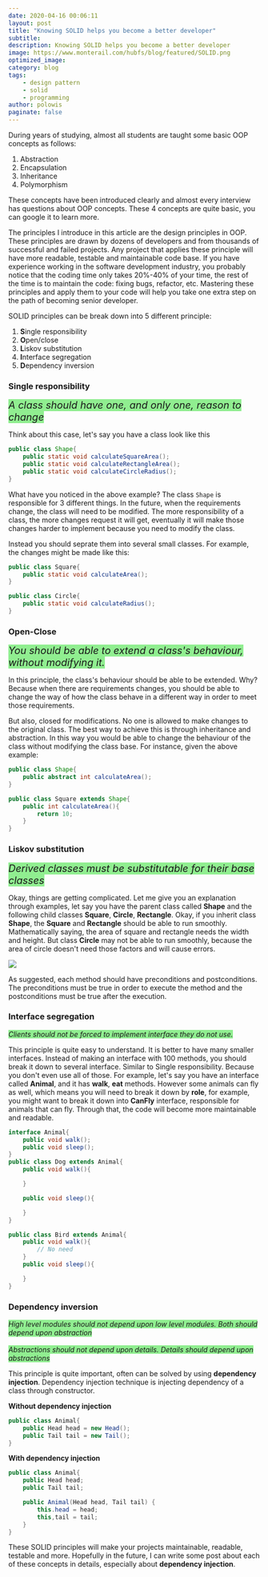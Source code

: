 ```yaml
---
date: 2020-04-16 00:06:11
layout: post
title: "Knowing SOLID helps you become a better developer"
subtitle:
description: Knowing SOLID helps you become a better developer
image: https://www.monterail.com/hubfs/blog/featured/SOLID.png
optimized_image:
category: blog
tags:
    - design pattern
    - solid
    - programming
author: polowis
paginate: false
---
```


During years of studying, almost all students are taught some basic OOP concepts as follows:

1. Abstraction
2. Encapsulation
3. Inheritance
4. Polymorphism

These concepts have been introduced clearly and almost every interview has questions about OOP concepts. These 4 concepts are quite basic, you can google it to learn more.

The principles I introduce in this article are the design principles in OOP. These principles are drawn by dozens of developers and from thousands of successful and failed projects. Any project that applies these principle will have more readable, testable and maintainable code base. If you have experience working in the software development industry, you probably notice that the coding time only takes 20%-40% of your time, the rest of the time is to maintain the code: fixing bugs, refactor, etc. Mastering these principles and apply them to your code will help you take one extra step on the path of becoming senior developer. 

SOLID principles can be break down into 5 different principle:
1. **S**ingle responsibility
2. **O**pen/close
3. **L**iskov substitution
4. **I**nterface segregation
5. **D**ependency inversion

### Single responsibility


<i style="font-size: 20px; background-color:lightgreen;" >A class should have one, and only one, reason to change</i>


Think about this case, let's say you have a class look like this

```java
public class Shape{
    public static void calculateSquareArea();
    public static void calculateRectangleArea();
    public static void calculateCircleRadius();
}
```

What have you noticed in the above example? The class ```Shape``` is responsible for 3 different things. In the future, when the requirements change, the class will need to be modified. The  more responsibility of a class, the more changes request it will get, eventually it will make those changes harder to implement because you need to modify the class. 

Instead you should seprate them into several small classes. For example, the changes might be made like this:

```java
public class Square{
    public static void calculateArea();
}

public class Circle{
    public static void calculateRadius();
}

```

### Open-Close


<i style="font-size: 20px; background-color:lightgreen;">You should be able to extend a class's behaviour, without modifying it.</i>


In this principle, the class's behaviour should be able to be extended. Why? Because when there are requirements changes, you should be able to change the way of how the class behave in a different way in order to meet those requirements. 

But also, closed for modifications. No one is allowed to make changes to the original class. The best way to achieve this is through inheritance and abstraction. In this way you would be able to change the behaviour of the class without modifying the class base. For instance, given the above example:

```java
public class Shape{
    public abstract int calculateArea();
}

public class Square extends Shape{
    public int calculateArea(){
        return 10;
    }
}
```

### Liskov substitution 



<i style="font-size: 20px; background-color:lightgreen;">Derived classes must be substitutable for their base classes</i>


Okay, things are getting complicated. Let me give you an explanation through examples, let say you have the parent class called **Shape** and the following child classes **Square**, **Circle**, **Rectangle**. Okay, if you inherit class **Shape**, the **Square** and **Rectangle** should be able to run smoothly. Mathematically saying, the area of square and rectangle needs the width and height. But class **Circle** may not be able to run smoothly, because the area of circle doesn't need those factors and will cause errors. 

<img src="https://upload.wikimedia.org/wikipedia/commons/thumb/e/ea/Design_by_contract.svg/1280px-Design_by_contract.svg.png">

As suggested, each method should have preconditions and postconditions. The preconditions must be true in order to execute the method and the postconditions must be true after the execution. 

### Interface segregation


<i style="background-color:lightgreen;">Clients should not be forced to implement interface they do not use.</i>


This principle is quite easy to understand. It is better to have many smaller interfaces. Instead of making an interface with 100 methods, you should break it down to several interface. Similar to Single responsibility. Because you don't even use all of those. For example, let's say you have an interface called **Animal**, and it has **walk**, **eat** methods. However some animals can fly as well, which means you will need to break it down by **role**, for example, you might want to break it down into **CanFly** interface, responsible for animals that can fly. Through that, the code will become more maintainable and readable. 

```java
interface Animal{
    public void walk();
    public void sleep();
}
public class Dog extends Animal{
    public void walk(){

    }

    public void sleep(){

    }
}

public class Bird extends Animal{
    public void walk(){
        // No need 
    }
    public void sleep(){

    }
}

```

### Dependency inversion


<i style="background-color:lightgreen;">High level modules should not depend upon low level modules. Both should depend upon abstraction</i> <br><br>
<i style="background-color:lightgreen;">Abstractions should not depend upon details. Details should depend upon abstractions </i>


This principle is quite important, often can be solved by using **dependency injection**. Dependency injection technique is injecting dependency of a class through constructor. 

**Without dependency injection**
```java
public class Animal{
    public Head head = new Head();
    public Tail tail = new Tail();
}
```

**With dependency injection**
```java
public class Animal{
    public Head head;
    public Tail tail;

    public Animal(Head head, Tail tail) {
        this.head = head;
        this,tail = tail;
    }
}
```

These SOLID principles will make your projects maintainable, readable, testable and more. Hopefully in the future, I can write some post about each of these concepts in details, especially about **dependency injection**. 
